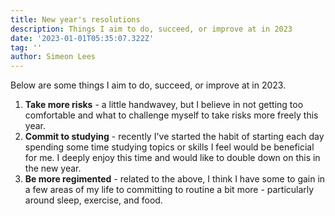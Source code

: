 ```yaml
---
title: New year's resolutions
description: Things I aim to do, succeed, or improve at in 2023
date: '2023-01-01T05:35:07.322Z'
tag: ''
author: Simeon Lees
---
```


Below are some things I aim to do, succeed, or improve at in 2023.

1. **Take more risks** - a little handwavey, but I believe in not getting too comfortable and what to challenge myself to take risks more freely this year.
2. **Commit to studying** - recently I've started the habit of starting each day spending some time studying topics or skills I feel would be beneficial for me. I deeply enjoy this time and would like to double down on this in the new year.
3. **Be more regimented** - related to the above, I think I have some to gain in a few areas of my life to committing to routine a bit more - particularly around sleep, exercise, and food.
